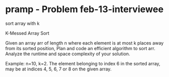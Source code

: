 # pramp - Problem feb-13-interviewee
sort array with k

K-Messed Array Sort

Given an array arr of length n where each element is at most k places away from
its sorted position,
Plan and code an efficient algorithm to sort arr.
Analyze the runtime and space complexity of your solution.

Example: n=10, k=2. The element belonging to index 6 in the sorted array,
may be at indices 4, 5, 6, 7 or 8 on the given array.

